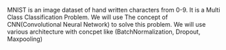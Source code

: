 MNIST is an image dataset of hand written characters from 0-9. 
It is a Multi Class Classification Problem.
We will use The concept of CNN(Convolutional Neural Network) to solve this problem.
We will use various architecture with concpet like (BatchNormalization, Dropout, Maxpooling)
